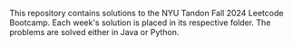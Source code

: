 This repository contains solutions to the NYU Tandon Fall 2024 Leetcode Bootcamp. Each week's solution is placed in its respective folder. 
The problems are solved either in Java or Python.
